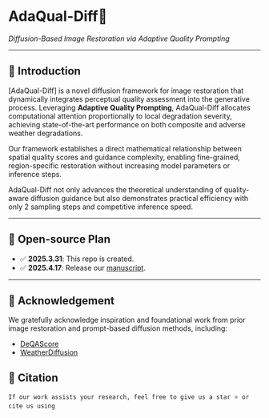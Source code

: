 # AdaQual-Diff🚀  
*Diffusion-Based Image Restoration via Adaptive Quality Prompting*

---

## 🌿 Introduction

[AdaQual-Diff] is a novel diffusion framework for image restoration that dynamically integrates perceptual quality assessment into the generative process. Leveraging **Adaptive Quality Prompting**, AdaQual-Diff allocates computational attention proportionally to local degradation severity, achieving state-of-the-art performance on both composite and adverse weather degradations.

Our framework establishes a direct mathematical relationship between spatial quality scores and guidance complexity, enabling fine-grained, region-specific restoration without increasing model parameters or inference steps.

AdaQual-Diff not only advances the theoretical understanding of quality-aware diffusion guidance but also demonstrates practical efficiency with only 2 sampling steps and competitive inference speed.

---
## 📑 Open-source Plan 
- ✅ **2025.3.31**: This repo is created.
- ✅ **2025.4.17**: Release our [manuscript]().

---
## 🙏 Acknowledgement

We gratefully acknowledge inspiration and foundational work from prior image restoration and prompt-based diffusion methods, including:

- [DeQAScore](https://github.com/zhiyuanyou/DeQA-Score)
- [WeatherDiffusion](https://github.com/IGITUGraz/WeatherDiffusion)

 
## 📄 Citation 
```
If our work assists your research, feel free to give us a star ⭐ or cite us using


```
